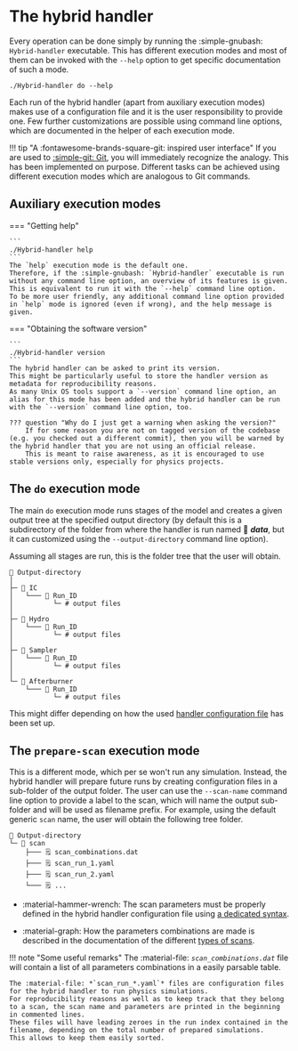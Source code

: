 # The hybrid handler

Every operation can be done simply by running the :simple-gnubash: `Hybrid-handler` executable.
This has different execution modes and most of them can be invoked with the `--help` option to get specific documentation of such a mode.

``` title="Example about getting help for a given mode"
./Hybrid-handler do --help
```

Each run of the hybrid handler (apart from auxiliary execution modes) makes use of a configuration file and it is the user responsibility to provide one.
Few further customizations are possible using command line options, which are documented in the helper of each execution mode.

!!! tip "A :fontawesome-brands-square-git: inspired user interface"
    If you are used to [:simple-git: Git](https://git-scm.com), you will immediately recognize the analogy.
    This has been implemented on purpose.
    Different tasks can be achieved using different execution modes which are analogous to Git commands.

## Auxiliary execution modes

=== "Getting help"

    ```
    ./Hybrid-handler help
    ```
    The `help` execution mode is the default one.
    Therefore, if the :simple-gnubash: `Hybrid-handler` executable is run without any command line option, an overview of its features is given.
    This is equivalent to run it with the `--help` command line option.
    To be more user friendly, any additional command line option provided in `help` mode is ignored (even if wrong), and the help message is given.

=== "Obtaining the software version"

    ```
    ./Hybrid-handler version
    ```
    The hybrid handler can be asked to print its version.
    This might be particularly useful to store the handler version as metadata for reproducibility reasons.
    As many Unix OS tools support a `--version` command line option, an alias for this mode has been added and the hybrid handler can be run with the `--version` command line option, too.

    ??? question "Why do I just get a warning when asking the version?"
        If for some reason you are not on tagged version of the codebase (e.g. you checked out a different commit), then you will be warned by the hybrid handler that you are not using an official release.
        This is meant to raise awareness, as it is encouraged to use stable versions only, especially for physics projects.


## The `do` execution mode

The main `do` execution mode runs stages of the model and creates a given output tree at the specified output directory (by default this is a subdirectory of the folder from where the handler is run named :file_folder: ***data***, but it can customized using the `--output-directory` command line option).

Assuming all stages are run, this is the folder tree that the user will obtain.

``` { .bash .no-copy }
📂 Output-directory
│
├─ 📂 IC
│   └─── 📂 Run_ID
│          └─ # output files
│
├─ 📂 Hydro
│   └─── 📂 Run_ID
│          └─ # output files
│
├─ 📂 Sampler
│   └─── 📂 Run_ID
│          └─ # output files
│
└─ 📂 Afterburner
    └─── 📂 Run_ID
           └─ # output files
```

This might differ depending on how the used [handler configuration file](configuration_file.md) has been set up.

## The `prepare-scan` execution mode

This is a different mode, which per se won't run any simulation.
Instead, the hybrid handler will prepare future runs by creating configuration files in a sub-folder of the output folder.
The user can use the `--scan-name` command line option to provide a label to the scan, which will name the output sub-folder and will be used as filename prefix.
For example, using the default generic `scan` name, the user will obtain the following tree folder.
```  { .bash .no-copy }
📂 Output-directory
└─ 📂 scan
    ├─── 🗒️ scan_combinations.dat
    ├─── 🗒️ scan_run_1.yaml
    ├─── 🗒️ scan_run_2.yaml
    └─── 🗒️ ...
```

<div class="grid cards" markdown>

- :material-hammer-wrench: The scan parameters must be properly defined in the hybrid handler configuration file using [a dedicated syntax](scans_syntax.md).

- :material-graph: How the parameters combinations are made is described in the documentation of the different [types of scans](scans_types.md).

</div>

!!! note "Some useful remarks"
    The :material-file: *`scan_combinations.dat`* file will contain a list of all parameters combinations in a easily parsable table.

    The :material-file: *`scan_run_*.yaml`* files are configuration files for the hybrid handler to run physics simulations.
    For reproducibility reasons as well as to keep track that they belong to a scan, the scan name and parameters are printed in the beginning in commented lines.
    These files will have leading zeroes in the run index contained in the filename, depending on the total number of prepared simulations.
    This allows to keep them easily sorted.
